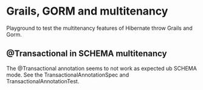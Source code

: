# Grails, GORM and multitenancy

Playground to test the multitenancy features of Hibernate throw Grails and Gorm.

## @Transactional in SCHEMA multitenancy

The @Transactional annotation seems to not work as expected ub SCHEMA mode. See the TransactionalAnnotationSpec and TransactionalAnnotationTest.
